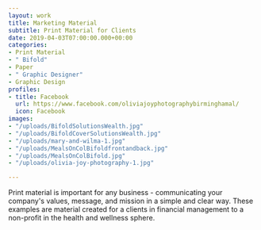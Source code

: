 ```yaml
---
layout: work
title: Marketing Material
subtitle: Print Material for Clients
date: 2019-04-03T07:00:00.000+00:00
categories:
- Print Material
- " Bifold"
- Paper
- " Graphic Designer"
- Graphic Design
profiles:
- title: Facebook
  url: https://www.facebook.com/oliviajoyphotographybirminghamal/
  icon: Facebook
images:
- "/uploads/BifoldSolutionsWealth.jpg"
- "/uploads/BifoldCoverSolutionsWealth.jpg"
- "/uploads/mary-and-wilma-1.jpg"
- "/uploads/MealsOnColBifoldfrontandback.jpg"
- "/uploads/MealsOnColBifold.jpg"
- "/uploads/olivia-joy-photography-1.jpg"

---
```

Print material is important for any business - communicating your company's values, message, and mission in a simple and clear way. These examples are material created for a clients in financial management to a non-profit in the health and wellness sphere.